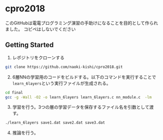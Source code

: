 # cpro2018
このGitHubは電電プログラミング演習の手助けになることを目的として作られました。
コピペはしないでください

## Getting Started
1. レポジトリをクローンする
```bash
git clone https://github.com/naoki-kishi/cpro2018.git
```

2. 6層NNの学習用のコードをビルドする。以下のコマンドを実行することで`learn_6layers`という実行ファイルが生成される。
```bash
cd final
gcc -g -Wall -O2 -o learn_6layers learn_6layers.c nn_module.c  -lm
```

3. 学習を行う。3つの層の学習データを保存するファイル名を引数として渡す。
```bash
./learn_6layers save1.dat save2.dat save3.dat
```

4. 推論を行う。
